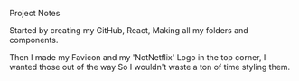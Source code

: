 Project Notes 

Started by creating my GitHub, React, Making all my folders and components.  

Then I made my Favicon and my 'NotNetflix' Logo in the top corner, I wanted those out of the way So I wouldn't waste a ton of time styling them. 

